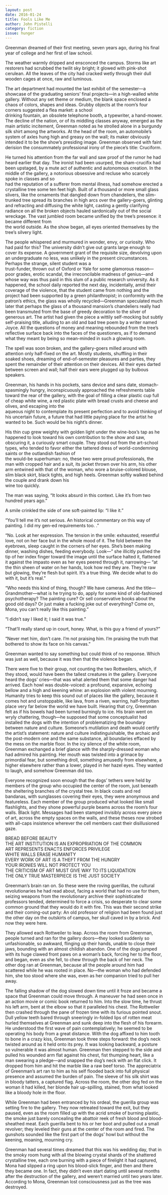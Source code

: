 ```yaml
---
layout: post 
date: 2016-01-24
title: Fools Like Me
author: John Pistelli
category: fiction
issue: hunger
---
```

Greenman dreamed of their first meeting, seven years ago, during his final year of college and her first of law school.

The weather warmly dripped and ensconced the campus. Storms like art restorers had scrubbed the twilit sky bright; it glowed with pink-shot cerulean. All the leaves of the city had cracked wetly through their dull wooden cages at once, raw and luminous.

The art department had mounted the last exhibit of the semester—a showcase of the graduating seniors’ final projects—in a high-walled white gallery. Without any set theme or medium, the blank space enclosed a chaos of colors, shapes and ideas. Grubby objects at the room’s four corners suggested a flea market: a school  
drinking fountain, an obsolete telephone booth, a typewriter, a hand-mower. The decline of the nation, or of its middling classes anyway, emerged as the main artistic incitement, Greenman noted as he strolled alone in a burgundy silk shirt among the artworks. At the head of the room, an automobile’s system of axles hung high and greasy on the wall; its maker obviously intended it to be the show’s presiding image. Greenman observed with faint derision the consummately professional irony of the piece’s title: Cruciform.

He turned his attention from the far wall and saw proof of the rumor he had heard earlier that day. The ironist had been usurped, the sham-crucifix had been upstaged, by a mute act of authentic and autonomous creation. In the middle of the gallery, a notorious obsessive and recluse who scarcely spoke in classes and so  
had the reputation of a sufferer from mental illness, had somehow erected a crystalline tree some ten feet high. Built of a thousand or more small glass slivers, like the ornaments that dangled down from chandeliers, the slim-trunked tree spread its branches in high arcs over the gallery-goers, glinting and refracting and diffusing the white light, casting a gently clarifying radiance on all the broken objects hauled sardonically out of the social wreckage. The vast jumbled room became unified by the tree’s presence: it became different from  
the world outside. As the show began, all eyes oriented themselves by the tree’s silvery light.

The people whispered and murmured in wonder, envy, or curiosity. Who had paid for this? The university didn’t give out grants large enough to cover its expense. A government grant of the requisite size, devolving upon an undergraduate no less, was unlikely in the present circumstances. Perhaps the strange, silent student was a  
trust-funder, thrown out of Oxford or Yale for some glamorous reason—poor grades, erotic scandal, the irreconcilable madness of genius—and whose way was thus paid in this slum of a public research university. As it happened, the school daily reported the next day, incidentally, amid their coverage of the violence, that the student came from nothing and the project had been supported by a green philanthropist; in conformity with the patron’s ethics, the glass was wholly recycled—Greenman speculated much later that perhaps the glass of a thousand mansion’s chandeliers really had been transmuted from the base of greedy decoration to the silver of generous art. The artist had given the piece a wittily self-mocking but subtly self-praising title, alluding to an old and bad tree poem by a writer named Joyce. All the questions of money and meaning rebounded from the tree’s reflective surface back into the faces of the questioners, as if to demand what they meant by being so mean-minded in such a glowing room.

The spell was soon broken, and the gallery-goers milled around with attention only half-fixed on the art. Mostly students, shuffling in their soaked shoes, dreaming of end-of-semester pleasures and parties, they spent the remainder of their attention on their devices. All their eyes darted between screen and wall; half their ears were plugged up by bulbous speakers.

Greenman, his hands in his pockets, sans device and sans date, stomach-spasmingly hungry, inconspicuously approached the refreshments table toward the rear of the gallery, with the goal of filling a clear plastic cup full of cheap white wine, a red plastic plate with bread crusts and cheese and olives, and escaping into the  
aqueous night to contemplate its present perfection and to avoid thinking of his uncertain future, a future that had little paying place for the artist he wanted to be. Such would be his night’s dinner.

His thin cup grew weighty with golden light under the wine-box’s tap as he happened to look toward his own contribution to the show and saw, obscuring it, a curiously smart couple. They stood out from the art-school types, who tended to favor either the tattered dress of world-condemning saints or the outlandish fashion of  
the would-be superhuman: no, these two were proud professionals, the man with cropped hair and a suit, its jacket thrown over his arm, his other arm entwined with that of the woman, who wore a bruise-colored blouse, slim black skirt, black tights, and high heels. Greenman softly walked behind the couple and drank down his  
wine too quickly.

The man was saying, “It looks absurd in this context. Like it’s from two hundred years ago.”

A smile crinkled the side of one soft-painted lip: “I like it.”

“You’ll tell me it’s not serious. An historical commentary on this way of painting. I did my gen-ed requirements too. .”

“No. Look at her expression. The tension in the smile: exhausted, resentful love, not on her face but in the whole mood of it. The fold between the eyebrows, sleep caught in the corners of her eyes. She’s been making dinner, washing dishes, feeding everybody. Look—” she illicitly pushed the tip of her index finger toward the image until the surface halted it, flattened it against the impasto even as her eyes peered through it, narrowing— “at the thin sheen of water on her hands, look how red they are. They’re raw but glowing, they’re flesh but spirit. It’s a true thing. We decide what to do with it, but it’s real.”

“Who needs this kind of thing, though? We have cameras. And the title—Grandmother—what is he trying to do, apply for some kind of old-fashioned psychotherapy? The painting cure? Or sell conservative books about the good old days? Or just make a fucking joke out of everything? Come on, Mona, you can’t really like this painting.”

“I didn’t say I liked it; I said it was true.”

“That’ll really stand up in court, honey. What, is this guy a friend of yours?”

“Never met him, don’t care. I’m not praising him. I’m praising the truth that bothered to show its face on his canvas.”

Greenman wanted to say something but could think of no response. Which was just as well, because it was then that the violence began.

There were five to their group, not counting the two Rottweilers, which, if they stood, would have been the tallest creatures in the gallery. Everyone heard the dogs’ cries—that was what alerted them that some danger had arrived. Each howl was double-voiced: a profound, expansive, echoing bellow and a high and keening whine: an explosion with violent mourning. Humanity tries to keep this sound out of places like the gallery, because it comes hot and unstoppable, like lava, from a riven, warring, half-forgotten place very far below the world we have built. Hearing that cry, Greenman felt as if his bowels had been turned burningly to ice. His brain went on wryly chattering, though—he supposed that some conceptualist had installed the dogs with the intention of problematizing the boundary between nature and culture. Someone’s mutilation and death would certify the artist’s statement: nature and culture indistinguishable, the archaic and the post-modern one and the same substance, all boundaries effaced by the mess on the marble floor. In the icy silence of the white room, Greenman exchanged a brief glance with the sharply-dressed woman who had admired his painting. Her mouth was twisted into a grimace by primordial fear, but something droll, something amusedly from elsewhere, a higher elsewhere rather than a lower, played in her hazel eyes. They wanted to laugh, and somehow Greenman did too.

Everyone recognized soon enough that the dogs’ tethers were held by members of the group who occupied the center of the room, just beneath the sheltering branches of the crystal tree. In black coats and red bandanas, with sunglasses covering their eyes, they were anonymous and featureless. Each member of the group produced what looked like small flashlights, and they shone powerful purple beams across the room’s four walls. Black light. Messages had been stamped invisibly across every piece of art, across the empty spaces on the walls, and these theses now strobed with all-caps insistence wherever the cell members cast their disillusioned gaze.

BREAD BEFORE BEAUTY  
THE ART INSTITUTION IS AN EXPROPRIATION OF THE COMMON  
ART REPRESENTS ENACTS ENFORCES PRIVILEGE  
WHITE WALLS ERASE HUMANITY  
EVERY WORK OF ART IS A THEFT FROM THE HUNGRY  
YOUR IRONIES WILL NOT PROTECT YOU  
THE CRITICISM OF ART MUST GIVE WAY TO ITS LIQUIDATION  
THE ONLY TRUE MASTERPIECE IS THE JUST SOCIETY

Greenman’s brain ran on. So these were the roving guerillas, the cultural revolutionaries he had read about, facing a world that had no use for them, seizing weapons from the revolutionary archive their sophisticated professors tended, determined to force a crisis, so desperate to clear some common ground that they would do it with fire. This was their second strike and their coming-out party: An old professor of religion had been found just the other day on the outskirts of campus, her skull caved in by a brick. And now they were here.

They allowed each Rottweiler to leap. Across the room from Greenman, people turned and ran for the gallery doors—they looked suddenly so unfashionable, so awkward, flinging up their hands, unable to close their jaws, bounding with an almost childish abandon. One of the dogs jumped with its huge clawed front paws on a woman’s back, forcing her to the floor, and began, even as she fell, to chew through the back of her neck. The other dog ran at Greenman, because all the people around him had scattered while he was rooted in place. No—the woman who had defended him, she too stood where she was, even as her companion tried to pull her away.

The falling shadow of the dog slowed down time until it froze and became a space that Greenman could move through. A maneuver he had seen once in an action movie or comic book returned to him. Into the slow time, he thrust his left arm, bent at the elbow so that it paralleled his chest. The Rottweiler then crashed through the pane of frozen time with its furious pointed snout. Dull yellow teeth bared through sneeringly in-folded lips of rotten meat hurled themselves at Greenman and sunk deep into the flesh of his forearm. He understood the first wave of pain contemplatively; he seemed to be operating his body from a great distance. With the dog affixed to him tooth to bone in a crazy kiss, Greenman took three steps forward: the dog’s neck  
twisted around as it held onto its prey. It was looking backward, a posture so vulnerable it was almost human. Greenman then stepped to the side and pulled his wounded arm flat against his chest, fist thumping heart, like a man swearing a pledge—and snapped the dog’s neck with an flat click. It dropped from him and hit the marble like a raw beef torso. The appreciatrix of Greenman’s art ran to him as his self flooded back into full physical presence and assumed the burden of pain. The sleeve of his silk shirt was in bloody tatters, a captured flag. Across the room, the other dog fed on the woman it had killed, her blonde hair up-spilling, stained, from what looked like a bloody hole in the floor.

While Greenman had been entranced by his ordeal, the guerilla group was setting fire to the gallery. They now retreated toward the exit, but they paused, even as the room filled up with the acrid smoke of burning plastic, the smoke just barely concealing the abattoir reek of fresh blood and blood-sheathed meat. Each guerilla bent to his or her boot and pulled out a small revolver; they leveled their guns at the center of the room and fired. The gunshots sounded like the first part of the dogs’ howl but without the keening, moaning, mourning cry.

Greenman had several times dreamed that this was his wedding day, that in the smoky room hung with all the blowing crystal shards of the shattered crystalline tree, each one burning with a piece of firelight it had captured, Mona had slipped a ring upon his blood-slick finger, and then and there they became one. In fact, they didn’t even start dating until several months after the destruction of the gallery, and weren’t married until two years later. According to Mona, Greenman lost consciousness just as the tree was destroyed.